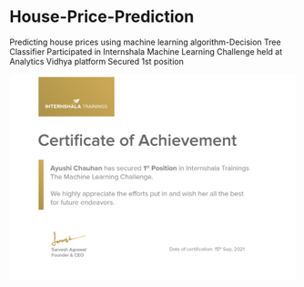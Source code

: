 # House-Price-Prediction
Predicting house prices using machine learning algorithm-Decision Tree Classifier
Participated in Internshala Machine Learning Challenge held at Analytics Vidhya platform
Secured 1st position 

![alt_text](https://github.com/Ayushi2811/House-Price-Prediction/blob/main/Certificate.jpg)
